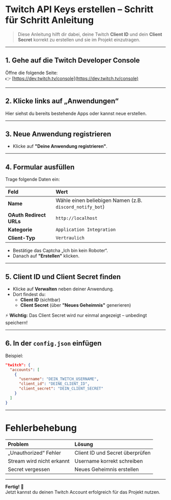 # Twitch API Keys erstellen – Schritt für Schritt Anleitung

> Diese Anleitung hilft dir dabei, deine Twitch **Client ID** und dein **Client Secret** korrekt zu erstellen und sie im Projekt einzutragen.

---

## 1. Gehe auf die Twitch Developer Console

Öffne die folgende Seite:  
👉 [https://dev.twitch.tv/console](https://dev.twitch.tv/console)

---

## 2. Klicke links auf „Anwendungen“

Hier siehst du bereits bestehende Apps oder kannst neue erstellen.

---

## 3. Neue Anwendung registrieren

- Klicke auf **"Deine Anwendung registrieren"**.

---

## 4. Formular ausfüllen

Trage folgende Daten ein:

| Feld | Wert |
|:---|:---|
| **Name** | Wähle einen beliebigen Namen (z.B. `discord_notify_bot`) |
| **OAuth Redirect URLs** | `http://localhost` |
| **Kategorie** | `Application Integration` |
| **Client-Typ** | `Vertraulich` |

- Bestätige das Captcha „Ich bin kein Roboter“.
- Danach auf **"Erstellen"** klicken.

---

## 5. Client ID und Client Secret finden

- Klicke auf **Verwalten** neben deiner Anwendung.
- Dort findest du:
  - **Client ID** (sichtbar)
  - **Client Secret** (über **"Neues Geheimnis"** generieren)

⚡ **Wichtig:** Das Client Secret wird nur einmal angezeigt – unbedingt speichern!

---

## 6. In der `config.json` einfügen

Beispiel:

```json
"twitch": {
  "accounts": [
    {
      "username": "DEIN_TWITCH_USERNAME",
      "client_id": "DEINE_CLIENT_ID",
      "client_secret": "DEIN_CLIENT_SECRET"
    }
  ]
}
```

---

# Fehlerbehebung

| Problem | Lösung |
|:---|:---|
| „Unauthorized“ Fehler | Client ID und Secret überprüfen |
| Stream wird nicht erkannt | Username korrekt schreiben |
| Secret vergessen | Neues Geheimnis erstellen |

---

**Fertig!** 🎉  
Jetzt kannst du deinen Twitch Account erfolgreich für das Projekt nutzen.

